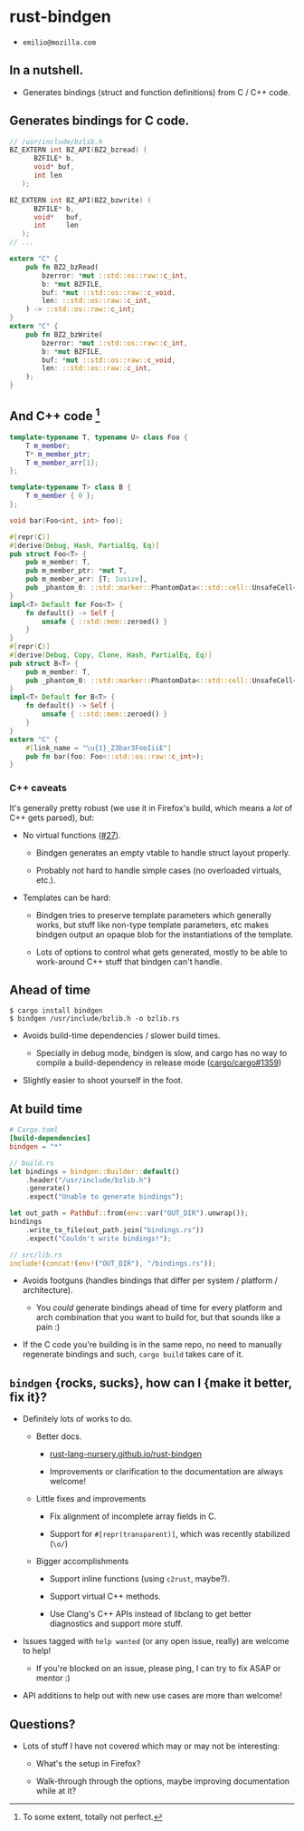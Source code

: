# rust-bindgen

 * `emilio@mozilla.com`

## In a nutshell.

 * Generates bindings (struct and function definitions) from C / C++ code.

## Generates bindings for C code.

```c
// /usr/include/bzlib.h
BZ_EXTERN int BZ_API(BZ2_bzread) (
      BZFILE* b, 
      void* buf, 
      int len 
   );

BZ_EXTERN int BZ_API(BZ2_bzwrite) (
      BZFILE* b, 
      void*   buf, 
      int     len 
   );
// ...
```

```rust
extern "C" {
    pub fn BZ2_bzRead(
        bzerror: *mut ::std::os::raw::c_int,
        b: *mut BZFILE,
        buf: *mut ::std::os::raw::c_void,
        len: ::std::os::raw::c_int,
    ) -> ::std::os::raw::c_int;
}
extern "C" {
    pub fn BZ2_bzWrite(
        bzerror: *mut ::std::os::raw::c_int,
        b: *mut BZFILE,
        buf: *mut ::std::os::raw::c_void,
        len: ::std::os::raw::c_int,
    );
}
```

## And C++ code [^disclaimer]

```cpp
template<typename T, typename U> class Foo {
    T m_member;
    T* m_member_ptr;
    T m_member_arr[1];
};

template<typename T> class B {
    T m_member { 0 };
};

void bar(Foo<int, int> foo);
```

```rust
#[repr(C)]
#[derive(Debug, Hash, PartialEq, Eq)]
pub struct Foo<T> {
    pub m_member: T,
    pub m_member_ptr: *mut T,
    pub m_member_arr: [T; 1usize],
    pub _phantom_0: ::std::marker::PhantomData<::std::cell::UnsafeCell<T>>,
}
impl<T> Default for Foo<T> {
    fn default() -> Self {
        unsafe { ::std::mem::zeroed() }
    }
}
#[repr(C)]
#[derive(Debug, Copy, Clone, Hash, PartialEq, Eq)]
pub struct B<T> {
    pub m_member: T,
    pub _phantom_0: ::std::marker::PhantomData<::std::cell::UnsafeCell<T>>,
}
impl<T> Default for B<T> {
    fn default() -> Self {
        unsafe { ::std::mem::zeroed() }
    }
}
extern "C" {
    #[link_name = "\u{1}_Z3bar3FooIiiE"]
    pub fn bar(foo: Foo<::std::os::raw::c_int>);
}
```

[^disclaimer]: To some extent, totally not perfect.

### C++ caveats

It's generally pretty robust (we use it in Firefox's build, which means a _lot_
of C++ gets parsed), but:

 * No virtual functions ([#27](https://github.com/rust-lang-nursery/rust-bindgen/issues/27)).

   * Bindgen generates an empty vtable to handle struct layout properly.

   * Probably not hard to handle simple cases (no overloaded virtuals, etc.).

 * Templates can be hard:

   * Bindgen tries to preserve template parameters which generally works, but
     stuff like non-type template parameters, etc makes bindgen output an opaque
     blob for the instantiations of the template.

   * Lots of options to control what gets generated, mostly to be able to
     work-around C++ stuff that bindgen can't handle.

## Ahead of time

```shell
$ cargo install bindgen
$ bindgen /usr/include/bzlib.h -o bzlib.rs
```

 * Avoids build-time dependencies / slower build times.
   * Specially in debug mode, bindgen is slow, and cargo has no way to compile
     a build-dependency in release mode
     ([cargo/cargo#1359](https://github.com/rust-lang/cargo/issues/1359))

 * Slightly easier to shoot yourself in the foot.

## At build time

```toml
# Cargo.toml
[build-dependencies]
bindgen = "*"
```

```rust
// build.rs
let bindings = bindgen::Builder::default()
    .header("/usr/include/bzlib.h")
    .generate()
    .expect("Unable to generate bindings");

let out_path = PathBuf::from(env::var("OUT_DIR").unwrap());
bindings
    .write_to_file(out_path.join("bindings.rs"))
    .expect("Couldn't write bindings!");
```

```rust
// src/lib.rs
include!(concat!(env!("OUT_DIR"), "/bindings.rs"));
```

 * Avoids footguns (handles bindings that differ per system / platform
   / architecture).

   * You _could_ generate bindings ahead of time for every platform and arch
     combination that you want to build for, but that sounds like a pain :)

 * If the C code you're building is in the same repo, no need to manually
   regenerate bindings and such, `cargo build` takes care of it.

## `bindgen` {rocks, sucks}, how can I {make it better, fix it}?

 * Definitely lots of works to do.

   * Better docs.

     * [rust-lang-nursery.github.io/rust-bindgen](https://rust-lang-nursery.github.io/rust-bindgen/)

     * Improvements or clarification to the documentation are always welcome!

   * Little fixes and improvements

     * Fix alignment of incomplete array fields in C.

     * Support for `#[repr(transparent)]`, which was recently stabilized (`\o/`)

   * Bigger accomplishments

     * Support inline functions (using `c2rust`, maybe?).

     * Support virtual C++ methods.

     * Use Clang's C++ APIs instead of libclang to get better diagnostics and
       support more stuff.

 * Issues tagged with `help wanted` (or any open issue, really) are welcome to
   help!

   * If you're blocked on an issue, please ping, I can try to fix ASAP or mentor :)

 * API additions to help out with new use cases are more than welcome!

## Questions?

 * Lots of stuff I have not covered which may or may not be interesting:

   * What's the setup in Firefox?

   * Walk-through through the options, maybe improving documentation while at
     it?
